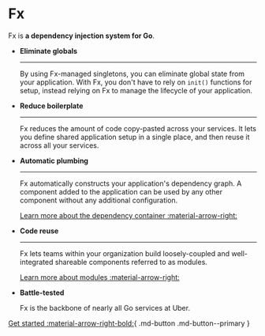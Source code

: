 # Fx

Fx is **a dependency injection system for Go**.

<div class="grid cards" markdown>

- **Eliminate globals**

    ---

    By using Fx-managed singletons,
    you can eliminate global state from your application.
    With Fx, you don't have to rely on `init()` functions for setup,
    instead relying on Fx to manage the lifecycle of your application.

- **Reduce boilerplate**

    ---

    Fx reduces the amount of code copy-pasted across your services.
    It lets you define shared application setup in a single place,
    and then reuse it across all your services.

- **Automatic plumbing**

    ---

    Fx automatically constructs your application's dependency graph.
    A component added to the application can be used by any other component
    without any additional configuration.

    [Learn more about the dependency container :material-arrow-right:](container.md)

- **Code reuse**

    ---

    Fx lets teams within your organization build loosely-coupled
    and well-integrated shareable components referred to as modules.

    [Learn more about modules :material-arrow-right:](modules.md)

- **Battle-tested**

    Fx is the backbone of nearly all Go services at Uber.

</div>

[Get started :material-arrow-right-bold:](get-started/index.md){ .md-button .md-button--primary }
